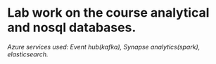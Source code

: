 # Lab work on the course analytical and nosql databases.

*Azure services used: Event hub(kafka), Synapse analytics(spark), elasticsearch.*
